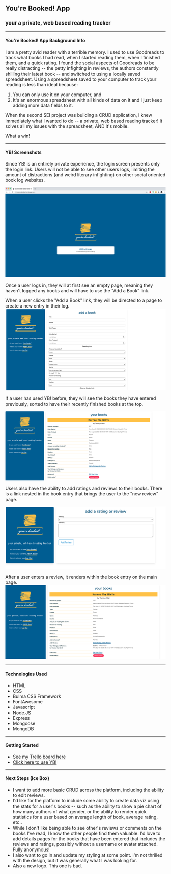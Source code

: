 ## You're Booked! App 
### your a private, web based reading tracker 
---
#### You're Booked! App Background Info
I am a pretty avid reader with a terrible memory. I used to use Goodreads to track what books I had read, when I started reading them, when I finished them, and a quick rating. 
I found the social aspects of Goodreads to be really distracting -- the petty infighting in reviews, the authors constantly shilling their latest book -- and switched to using a locally saved spreadsheet. 
Using a spreadsheet saved to your computer to track your reading is less than ideal because: 
1. You can only use it on your computer, and 
2. It's an enormous spreadsheet with all kinds of data on it and I just keep adding more data fields to it. 

When the second SEI project was building a CRUD application, I knew immediately what I wanted to do -- a private, web based reading tracker! It solves all my issues with the spreadsheet, AND it's mobile. 

What a win! 

--- 

#### YB! Screenshots

Since YB! is an entirely private experience, the login screen presents only the login link. Users will not be able to see other users logs, limiting the amount of distractions (and weird literary infighting) on other social oriented book log websites. 

![Image of You're Booked login page](/img/loginscreen.png)

Once a user logs in, they will at first see an empty page, meaning they haven't logged any books and will have to use the "Add a Book" link. 

When a user clicks the "Add a Book" link, they will be directed to a page to create a new entry in their log. 
![Image of You're Booked login page](/img/addbook.png)

If a user has used YB! before, they will see the books they have entered previously, sorted to have their recently finished books at the top. 

![Image of You're Booked user book page](/img/beforereview.png)

Users also have the ability to add ratings and reviews to their books. There is a link nested in the book entry that brings the user to the "new review" page. 

![Image of You're Booked review page](/img/addreview.png)

After a user enters a review, it renders within the book entry on the main page. 
![Image of You're Booked book page after review](/img/withreview.png)

--- 

#### Technologies Used 
* HTML 
* CSS
* Bulma CSS Framework 
* FontAwesome 
* Javascript 
* Node.JS
* Express 
* Mongoose
* MongoDB 

---

#### Getting Started 
* See my [Trello board here](https://trello.com/b/fQf5dF5z/ga-project-2-youre-booked-reading-tracker)
* [Click here to use YB!](https://youre-booked.herokuapp.com/)
--- 
#### Next Steps (Ice Box)
* I want to add more basic CRUD across the platform, including the ability to edit reviews. 
* I'd like for the platform to include some ability to create data viz using the stats for a user's books -- such as the ability to show a pie chart of how many authors of what gender, or the ability to render quick statistics for a user based on average length of book, average rating, etc.. 
* While I don't like being able to see other's reviews or comments on the books I've read, I know the other people find them valuable. I'd love to add details pages for the books that have been entered that includes the reviews and ratings, possibly without a username or avatar attached. Fully anonymous! 
*  I also want to go in and update my styling at some point. I'm not thrilled with the design, but it was generally what I was looking for. 
*  Also a new logo. This one is bad. 